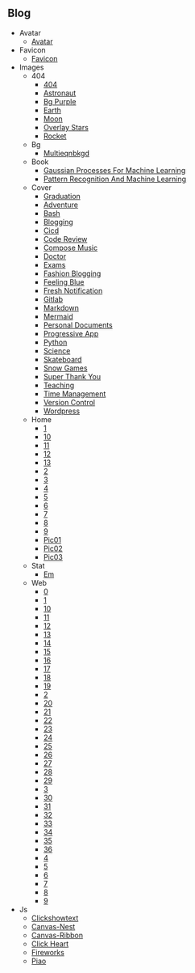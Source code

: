 
## Blog
  * Avatar
    * [Avatar](https://cdn.jsdelivr.net/gh/smithcloud/CDN/blog/avatar/avatar.png)
  * Favicon
    * [Favicon](https://cdn.jsdelivr.net/gh/smithcloud/CDN/blog/favicon/favicon.ico)
  * Images
    * 404
      * [404](https://cdn.jsdelivr.net/gh/smithcloud/CDN/blog/images/404/404.svg)
      * [Astronaut](https://cdn.jsdelivr.net/gh/smithcloud/CDN/blog/images/404/astronaut.svg)
      * [Bg Purple](https://cdn.jsdelivr.net/gh/smithcloud/CDN/blog/images/404/bg_purple.png)
      * [Earth](https://cdn.jsdelivr.net/gh/smithcloud/CDN/blog/images/404/earth.svg)
      * [Moon](https://cdn.jsdelivr.net/gh/smithcloud/CDN/blog/images/404/moon.svg)
      * [Overlay Stars](https://cdn.jsdelivr.net/gh/smithcloud/CDN/blog/images/404/overlay_stars.svg)
      * [Rocket](https://cdn.jsdelivr.net/gh/smithcloud/CDN/blog/images/404/rocket.svg)
    * Bg
      * [Multieqnbkgd](https://cdn.jsdelivr.net/gh/smithcloud/CDN/blog/images/bg/multieqnbkgd.png)
    * Book
      * [Gaussian Processes For Machine Learning](https://cdn.jsdelivr.net/gh/smithcloud/CDN/blog/images/book/gaussian_processes_for_machine_learning.png)
      * [Pattern Recognition And Machine Learning](https://cdn.jsdelivr.net/gh/smithcloud/CDN/blog/images/book/pattern_recognition_and_machine_learning.jpg)
    * Cover
      * [Graduation](https://cdn.jsdelivr.net/gh/smithcloud/CDN/blog/images/cover/Graduation.svg)
      * [Adventure](https://cdn.jsdelivr.net/gh/smithcloud/CDN/blog/images/cover/adventure.svg)
      * [Bash](https://cdn.jsdelivr.net/gh/smithcloud/CDN/blog/images/cover/bash.jpg)
      * [Blogging](https://cdn.jsdelivr.net/gh/smithcloud/CDN/blog/images/cover/blogging.svg)
      * [Cicd](https://cdn.jsdelivr.net/gh/smithcloud/CDN/blog/images/cover/cicd.jpg)
      * [Code Review](https://cdn.jsdelivr.net/gh/smithcloud/CDN/blog/images/cover/code_review.svg)
      * [Compose Music](https://cdn.jsdelivr.net/gh/smithcloud/CDN/blog/images/cover/compose%20music.svg)
      * [Doctor](https://cdn.jsdelivr.net/gh/smithcloud/CDN/blog/images/cover/doctor.svg)
      * [Exams](https://cdn.jsdelivr.net/gh/smithcloud/CDN/blog/images/cover/exams.svg)
      * [Fashion Blogging](https://cdn.jsdelivr.net/gh/smithcloud/CDN/blog/images/cover/fashion_blogging.svg)
      * [Feeling Blue](https://cdn.jsdelivr.net/gh/smithcloud/CDN/blog/images/cover/feeling%20blue.svg)
      * [Fresh Notification](https://cdn.jsdelivr.net/gh/smithcloud/CDN/blog/images/cover/fresh_notification.svg)
      * [Gitlab](https://cdn.jsdelivr.net/gh/smithcloud/CDN/blog/images/cover/gitlab.png)
      * [Markdown](https://cdn.jsdelivr.net/gh/smithcloud/CDN/blog/images/cover/markdown.jpg)
      * [Mermaid](https://cdn.jsdelivr.net/gh/smithcloud/CDN/blog/images/cover/mermaid.png)
      * [Personal Documents](https://cdn.jsdelivr.net/gh/smithcloud/CDN/blog/images/cover/personal_documents.svg)
      * [Progressive App](https://cdn.jsdelivr.net/gh/smithcloud/CDN/blog/images/cover/progressive_app.svg)
      * [Python](https://cdn.jsdelivr.net/gh/smithcloud/CDN/blog/images/cover/python.jpg)
      * [Science](https://cdn.jsdelivr.net/gh/smithcloud/CDN/blog/images/cover/science.svg)
      * [Skateboard](https://cdn.jsdelivr.net/gh/smithcloud/CDN/blog/images/cover/skateboard.svg)
      * [Snow Games](https://cdn.jsdelivr.net/gh/smithcloud/CDN/blog/images/cover/snow_games.svg)
      * [Super Thank You](https://cdn.jsdelivr.net/gh/smithcloud/CDN/blog/images/cover/super_thank_you.svg)
      * [Teaching](https://cdn.jsdelivr.net/gh/smithcloud/CDN/blog/images/cover/teaching.svg)
      * [Time Management](https://cdn.jsdelivr.net/gh/smithcloud/CDN/blog/images/cover/time_management.svg)
      * [Version Control](https://cdn.jsdelivr.net/gh/smithcloud/CDN/blog/images/cover/version%20control.svg)
      * [Wordpress](https://cdn.jsdelivr.net/gh/smithcloud/CDN/blog/images/cover/wordpress.svg)
    * Home
      * [1](https://cdn.jsdelivr.net/gh/smithcloud/CDN/blog/images/home/1.jpg)
      * [10](https://cdn.jsdelivr.net/gh/smithcloud/CDN/blog/images/home/10.jpg)
      * [11](https://cdn.jsdelivr.net/gh/smithcloud/CDN/blog/images/home/11.jpg)
      * [12](https://cdn.jsdelivr.net/gh/smithcloud/CDN/blog/images/home/12.jpg)
      * [13](https://cdn.jsdelivr.net/gh/smithcloud/CDN/blog/images/home/13.jpg)
      * [2](https://cdn.jsdelivr.net/gh/smithcloud/CDN/blog/images/home/2.jpg)
      * [3](https://cdn.jsdelivr.net/gh/smithcloud/CDN/blog/images/home/3.jpg)
      * [4](https://cdn.jsdelivr.net/gh/smithcloud/CDN/blog/images/home/4.jpg)
      * [5](https://cdn.jsdelivr.net/gh/smithcloud/CDN/blog/images/home/5.jpg)
      * [6](https://cdn.jsdelivr.net/gh/smithcloud/CDN/blog/images/home/6.jpg)
      * [7](https://cdn.jsdelivr.net/gh/smithcloud/CDN/blog/images/home/7.jpg)
      * [8](https://cdn.jsdelivr.net/gh/smithcloud/CDN/blog/images/home/8.jpg)
      * [9](https://cdn.jsdelivr.net/gh/smithcloud/CDN/blog/images/home/9.jpg)
      * [Pic01](https://cdn.jsdelivr.net/gh/smithcloud/CDN/blog/images/home/pic01.jpg)
      * [Pic02](https://cdn.jsdelivr.net/gh/smithcloud/CDN/blog/images/home/pic02.jpg)
      * [Pic03](https://cdn.jsdelivr.net/gh/smithcloud/CDN/blog/images/home/pic03.jpg)
    * Stat
      * [Em](https://cdn.jsdelivr.net/gh/smithcloud/CDN/blog/images/stat/em.jpg)
    * Web
      * [0](https://cdn.jsdelivr.net/gh/smithcloud/CDN/blog/images/web/0.jpg)
      * [1](https://cdn.jsdelivr.net/gh/smithcloud/CDN/blog/images/web/1.jpg)
      * [10](https://cdn.jsdelivr.net/gh/smithcloud/CDN/blog/images/web/10.jpg)
      * [11](https://cdn.jsdelivr.net/gh/smithcloud/CDN/blog/images/web/11.jpg)
      * [12](https://cdn.jsdelivr.net/gh/smithcloud/CDN/blog/images/web/12.jpg)
      * [13](https://cdn.jsdelivr.net/gh/smithcloud/CDN/blog/images/web/13.jpg)
      * [14](https://cdn.jsdelivr.net/gh/smithcloud/CDN/blog/images/web/14.jpg)
      * [15](https://cdn.jsdelivr.net/gh/smithcloud/CDN/blog/images/web/15.jpg)
      * [16](https://cdn.jsdelivr.net/gh/smithcloud/CDN/blog/images/web/16.jpg)
      * [17](https://cdn.jsdelivr.net/gh/smithcloud/CDN/blog/images/web/17.jpg)
      * [18](https://cdn.jsdelivr.net/gh/smithcloud/CDN/blog/images/web/18.jpg)
      * [19](https://cdn.jsdelivr.net/gh/smithcloud/CDN/blog/images/web/19.jpg)
      * [2](https://cdn.jsdelivr.net/gh/smithcloud/CDN/blog/images/web/2.jpg)
      * [20](https://cdn.jsdelivr.net/gh/smithcloud/CDN/blog/images/web/20.jpg)
      * [21](https://cdn.jsdelivr.net/gh/smithcloud/CDN/blog/images/web/21.jpg)
      * [22](https://cdn.jsdelivr.net/gh/smithcloud/CDN/blog/images/web/22.jpg)
      * [23](https://cdn.jsdelivr.net/gh/smithcloud/CDN/blog/images/web/23.jpg)
      * [24](https://cdn.jsdelivr.net/gh/smithcloud/CDN/blog/images/web/24.jpg)
      * [25](https://cdn.jsdelivr.net/gh/smithcloud/CDN/blog/images/web/25.jpg)
      * [26](https://cdn.jsdelivr.net/gh/smithcloud/CDN/blog/images/web/26.jpg)
      * [27](https://cdn.jsdelivr.net/gh/smithcloud/CDN/blog/images/web/27.jpg)
      * [28](https://cdn.jsdelivr.net/gh/smithcloud/CDN/blog/images/web/28.jpg)
      * [29](https://cdn.jsdelivr.net/gh/smithcloud/CDN/blog/images/web/29.jpg)
      * [3](https://cdn.jsdelivr.net/gh/smithcloud/CDN/blog/images/web/3.jpg)
      * [30](https://cdn.jsdelivr.net/gh/smithcloud/CDN/blog/images/web/30.jpg)
      * [31](https://cdn.jsdelivr.net/gh/smithcloud/CDN/blog/images/web/31.jpg)
      * [32](https://cdn.jsdelivr.net/gh/smithcloud/CDN/blog/images/web/32.jpg)
      * [33](https://cdn.jsdelivr.net/gh/smithcloud/CDN/blog/images/web/33.jpg)
      * [34](https://cdn.jsdelivr.net/gh/smithcloud/CDN/blog/images/web/34.jpg)
      * [35](https://cdn.jsdelivr.net/gh/smithcloud/CDN/blog/images/web/35.jpg)
      * [36](https://cdn.jsdelivr.net/gh/smithcloud/CDN/blog/images/web/36.jpg)
      * [4](https://cdn.jsdelivr.net/gh/smithcloud/CDN/blog/images/web/4.jpg)
      * [5](https://cdn.jsdelivr.net/gh/smithcloud/CDN/blog/images/web/5.jpg)
      * [6](https://cdn.jsdelivr.net/gh/smithcloud/CDN/blog/images/web/6.jpg)
      * [7](https://cdn.jsdelivr.net/gh/smithcloud/CDN/blog/images/web/7.jpg)
      * [8](https://cdn.jsdelivr.net/gh/smithcloud/CDN/blog/images/web/8.jpg)
      * [9](https://cdn.jsdelivr.net/gh/smithcloud/CDN/blog/images/web/9.jpg)
  * Js
    * [Clickshowtext](https://cdn.jsdelivr.net/gh/smithcloud/CDN/blog/js/ClickShowText.js)
    * [Canvas-Nest](https://cdn.jsdelivr.net/gh/smithcloud/CDN/blog/js/canvas-nest.js)
    * [Canvas-Ribbon](https://cdn.jsdelivr.net/gh/smithcloud/CDN/blog/js/canvas-ribbon.js)
    * [Click Heart](https://cdn.jsdelivr.net/gh/smithcloud/CDN/blog/js/click_heart.js)
    * [Fireworks](https://cdn.jsdelivr.net/gh/smithcloud/CDN/blog/js/fireworks.js)
    * [Piao](https://cdn.jsdelivr.net/gh/smithcloud/CDN/blog/js/piao.js)
